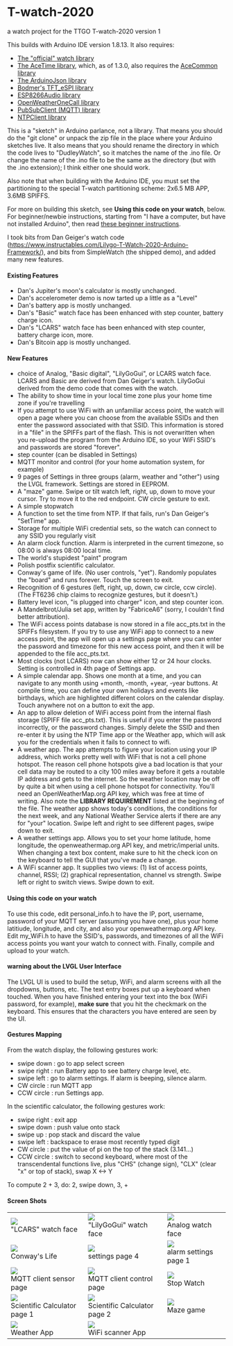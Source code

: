 # T-watch-2020
a watch project for the TTGO T-watch-2020 version 1

This builds with Arduino IDE version 1.8.13.  It also requires:
<UL>
  <LI><A HREF="https://github.com/Xinyuan-LilyGO/TTGO_TWatch_Library" TARGET=_blank>The "official" watch library</A>
  </LI>
  <LI><A HREF="https://github.com/bxparks/AceTime" TARGET=_blank>The AceTime library</A>, which, as of 1.3.0, also requires the <A HREF="https://github.com/bxparks/AceCommon" TARGET=_blank>AceCommon library</A>
  </LI>
  <LI><A HREF="https://github.com/bblanchon/ArduinoJson" TARGET=_blank>The ArduinoJson library</A>
  </LI>
  <LI><A HREF="https://github.com/Bodmer/TFT_eSPI" TARGET=_blank>Bodmer's TFT_eSPI library</A>
  </LI>
  <LI><A HREF="https://github.com/earlephilhower/ESP8266Audio" TARGET=_blank>ESP8266Audio library</A>
  </LI>
  <LI><A HREF="https://github.com/JHershey69/OpenWeatherOneCall" TARGET=_blank>OpenWeatherOneCall library</A>
  </LI>
  <LI><A HREF="https://github.com/knolleary/pubsubclient" TARGET=_blank>PubSubClient (MQTT) library</A>
  </LI>
  <LI><A HREF="https://travis-ci.org/arduino-libraries/NTPClient" TARGET=_blank>NTPClient library</A>
  </LI>
</UL>

This is a "sketch" in Arduino parlance, not a library.  That means you should do the "git clone" or unpack the zip file in the place where your Arduino sketches live.  It also means that you should rename the directory in which the code lives to "DudleyWatch", so it matches the name of the .ino file.  Or change the name of the .ino file to be the same as the directory (but with the .ino extension); I think either one should work.

Also note that when building with the Arduino IDE, you must set the partitioning to the special T-watch partitioning scheme: 2x6.5 MB APP, 3.6MB SPIFFS.

For more on building this sketch, see <b>Using this code on your watch</b>, below.  For beginner/newbie instructions, starting from "I have a
computer, but have not installed Arduino", then read <A HREF="https://github.com/wfdudley/T-watch-2020/blob/master/docs/how-to-build-watch.md">these beginner instructions</A>.

I took bits from Dan Geiger's watch code (https://www.instructables.com/Lilygo-T-Watch-2020-Arduino-Framework/),
and bits from SimpleWatch (the shipped demo), and added many new features.
<H4>Existing Features</H4>
<UL>
  <LI>Dan's Jupiter's moon's calculator is mostly unchanged.
  </LI>
  <LI>Dan's accelerometer demo is now tarted up a little as a "Level"
  </LI>
  <LI>Dan's battery app is mostly unchanged.
  </LI>
  <LI>Dan's "Basic" watch face has been enhanced with step counter, battery charge icon.
  </LI>
  <LI>Dan's "LCARS" watch face has been enhanced with step counter, battery charge icon, more.
  </LI>
  <LI>Dan's Bitcoin app is mostly unchanged.
  </LI>
</UL>
<H4>New Features</H4>
<ul>
  <LI> choice of Analog, "Basic digital", "LilyGoGui", or LCARS watch face.  LCARS and Basic are derived from Dan Geiger's watch.  LilyGoGui derived from the demo code that comes with the watch.
  </LI>
  <LI> The ability to show time in your local time zone plus your home time zone if you're travelling
  </LI>
  <LI> If you attempt to use WiFi with an unfamiliar access point, the watch will open a page where you can choose from the available SSIDs and then enter the password associated with that SSID.  This information is stored in a "file" in the SPIFFs part of the flash.  This is not overwritten when you re-upload the program from the Arduino IDE, so your WiFi SSID's and passwords are stored "forever".
  </LI>
  <LI> step counter (can be disabled in Settings)
  </LI>
  <LI> MQTT monitor and control (for your home automation system, for example)
  </LI>
  <LI> 9 pages of Settings in three groups (alarm, weather and "other") using the LVGL framework.  Settings are stored in EEPROM.
  </LI>
  <LI> A "maze" game.  Swipe or tilt watch left, right, up, down to move your cursor.  Try to move it to the red endpoint.  CW circle gesture to exit.
  </LI>
  <LI> A simple stopwatch
  </LI>
  <LI> A function to set the time from NTP.  If that fails, run's Dan Geiger's "SetTime" app.
  </LI>
  <LI> Storage for multiple WiFi credential sets, so the watch can connect to any SSID you regularly visit
  </LI>
  <LI> An alarm clock function.  Alarm is interpreted in the current timezone, so 08:00 is always 08:00 local time.
  </LI>
  <LI> The world's stupidest "paint" program
  </LI>
  <LI> Polish postfix scientific calculator.
  </LI>
  <LI> Conway's game of life.  (No user controls, "yet").  Randomly populates the "board" and runs forever.  Touch the screen to exit.
  </LI>
  <LI> Recognition of 6 gestures (left, right, up, down, cw circle, ccw circle). (The FT6236 chip claims to recognize gestures, but it doesn't.)
  </LI>
  <LI> Battery level icon, "is plugged into charger" icon, and step counter icon.
  </LI>
  <LI> A Mandelbrot/Julia set app, written by "FabriceA6" (sorry, I couldn't find better attribution).
  </LI>
  <LI> The WiFi access points database is now stored in a file acc_pts.txt in the SPIFFs filesystem.  If you try to use any WiFi app to connect to a new access point, the app will open up a settings page where you can enter the password and timezone for this new access point, and then it will be appended to the file acc_pts.txt.
  </LI>
  <LI> Most clocks (not LCARS) now can show either 12 or 24 hour clocks.  Setting is controlled in 4th page of Settings app.
  </LI>
  <LI> A simple calendar app.  Shows one month at a time, and you can navigate to any month using +month, -month, +year, -year buttons.  At compile time, you can define your own holidays and events like birthdays, which are highlighted different colors on the calendar display.  Touch anywhere not on a button to exit the app.
  </LI>
  <LI> An app to allow deletion of WiFi access point from the internal flash storage (SPIFF file acc_pts.txt).  This is useful if you enter the password incorrectly, or the password changes.  Simply delete the SSID and then re-enter it by using the NTP Time app or the Weather app, which will ask you for the credentials when it fails to connect to wifi.
  </LI>
  <LI> A weather app.  The app attempts to figure your location using your IP address, which works pretty well with WiFi that is not a cell phone hotspot.  The reason cell phone hotspots give a bad location is that your cell data may be routed to a city 100 miles away before it gets a routable IP address and gets to the internet.  So the weather location may be off by quite a bit when using a cell phone hotspot for connectivity.  You'll need an OpenWeatherMap.org API key, which was free at time of writing.  Also note the <b>LIBRARY REQUIREMENT</b> listed at the beginning of the file.  The weather app shows today's conditions, the conditions for the next week, and any National Weather Service alerts if there are any for "your" location.  Swipe left and right to see different pages, swipe down to exit.
  </LI>
  <LI> A weather settings app.  Allows you to set your home latitude, home longitude, the openweathermap.org API key, and metric/imperial units.  When changing a text box content, make sure to hit the check icon on the keyboard to tell the GUI that you've made a change.
  </LI>
  <LI> A WiFi scanner app.  It supplies two views: (1) list of access points, channel, RSSI; (2) graphical representation, channel vs strength.  Swipe left or right to switch views.  Swipe down to exit.
  </LI>
</UL>

<H4>Using this code on your watch</H4>

To use this code, edit personal_info.h to have the IP, port, username, password of your MQTT server (assuming you have one), plus your home latitiude, longitude, and city, and also your openweathermap.org API key.  Edit my_WiFi.h to have the SSID's, passwords, and timezones of all the WiFi access points you want your watch to connect with.  Finally, compile and upload to your watch.

<H4>warning about the LVGL User Interface</H4>

The LVGL UI is used to build the setup, WiFi, and alarm screens with all the dropdowns, buttons, etc.  The text entry boxes put up a keyboard when touched.  When you have finished entering your text into the box (WiFi password, for example), <b>make sure</b> that you hit the checkmark on the keyboard.  This ensures that the characters you have entered are seen by the UI.

<H4>Gestures Mapping</H4>

From the watch display, the following gestures work:
<UL>
  <LI> swipe down  : go to app select screen
  </LI>
  <LI> swipe right : run Battery app to see battery charge level, etc.
  </LI>
  <LI> swipe left  : go to alarm settings.  If alarm is beeping, silence alarm.
  </LI>
  <LI> CW circle   : run MQTT app
  </LI>
  <LI> CCW circle  : run Settings app.
  </LI>
</UL>
In the scientific calculator, the following gestures work:
<UL>
  <LI> swipe right : exit app
  </LI>
  <LI> swipe down  : push value onto stack
  </LI>
  <LI> swipe up    : pop stack and discard the value
  </LI>
  <LI> swipe left  : backspace to erase most recently typed digit
  </LI>
  <LI> CW circle   : put the value of pi on the top of the stack (3.141...)
  </LI>
  <LI> CCW circle  : switch to second keyboard, where most of the transcendental functions live, plus "CHS" (change sign), "CLX" (clear "x" or top of stack), swap X <-> Y
  </LI>
</UL>
To compute 2 + 3, do: 2, swipe down, 3, +
<br>
<H4>Screen Shots</H4>
<TABLE>
  <TR>
    <TD>
      <IMG SRC="https://github.com/wfdudley/T-watch-2020/blob/master/images/2020-10-04_15.53.49.jpg"><br>"LCARS" watch face
    </TD>
    <TD>
      <IMG SRC="https://github.com/wfdudley/T-watch-2020/blob/master/images/2020-10-05_13.53.46.jpg"><br>"LilyGoGui" watch face
    </TD>
    <TD>
      <IMG SRC="https://github.com/wfdudley/T-watch-2020/blob/master/images/2020-10-08_22.01.39.jpg"><br>Analog watch face
    </TD>
  </TR>
  <TR>
    <TD>
      <IMG SRC="https://github.com/wfdudley/T-watch-2020/blob/master/images/2020-10-08_21.55.22.jpg"><br>Conway's Life
    </TD>
    <TD>
      <IMG SRC="https://github.com/wfdudley/T-watch-2020/blob/master/images/2020-10-04_15.58.25.jpg"><br>settings page 4
    </TD>
    <TD>
      <IMG SRC="https://github.com/wfdudley/T-watch-2020/blob/master/images/2020-10-04_15.59.18.jpg"><br>alarm settings page 1
    </TD>
  </TR>
  <TR>
    <TD>
      <IMG SRC="https://github.com/wfdudley/T-watch-2020/blob/master/images/2020-10-08_22.31.32.jpg"><br>MQTT client sensor page
    </TD>
    <TD>
      <IMG SRC="https://github.com/wfdudley/T-watch-2020/blob/master/images/2020-10-08_22.31.56.jpg"><br>MQTT client control page
    </TD>
    <TD>
      <IMG SRC="https://github.com/wfdudley/T-watch-2020/blob/master/images/2020-10-08_22.08.51.jpg"><br>Stop Watch
    </TD>
  </TR>
  <TR>
    <TD>
      <IMG SRC="https://github.com/wfdudley/T-watch-2020/blob/master/images/2020-10-08_22.04.42.jpg"><br>Scientific Calculator page 1
    </TD>
    <TD>
      <IMG SRC="https://github.com/wfdudley/T-watch-2020/blob/master/images/2020-10-08_22.06.03.jpg"><br>Scientific Calculator page 2
    </TD>
    <TD>
      <IMG SRC="https://github.com/wfdudley/T-watch-2020/blob/master/images/2020-10-08_21.57.48.jpg"><br>Maze game
    </TD>
  </TR>
  <TR>
    <TD>
      <IMG SRC="https://github.com/wfdudley/T-watch-2020/blob/master/images/2020-12-21_17.00.16.jpg"><br>Weather App
    </TD>
    <TD>
      <IMG SRC="https://github.com/wfdudley/T-watch-2020/blob/master/images/2020-12-22_wifi_scan.jpg"><br>WiFi scanner App
    </TD>
    <TD>
      &nbsp;
    </TD>
  </TR>
</TABLE>
